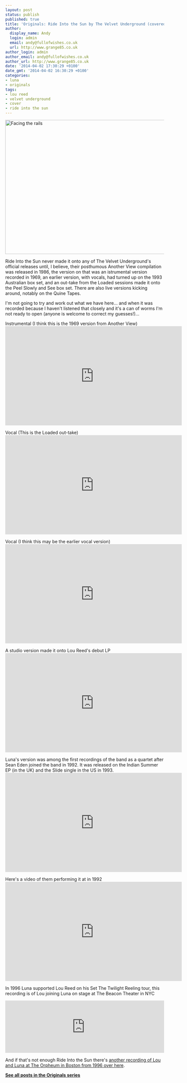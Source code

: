 ```yaml
---
layout: post
status: publish
published: true
title: 'Originals: Ride Into the Sun by The Velvet Underground (covered by Luna)'
author:
  display_name: Andy
  login: admin
  email: andy@fullofwishes.co.uk
  url: http://www.grange85.co.uk
author_login: admin
author_email: andy@fullofwishes.co.uk
author_url: http://www.grange85.co.uk
date: '2014-04-02 17:30:29 +0100'
date_gmt: '2014-04-02 16:30:29 +0100'
categories:
- luna
- originals
tags:
- lou reed
- velvet underground
- cover
- ride into the sun
---
```

<p><a href="https://www.flickr.com/photos/denever_new/10058897163" title="Facing the rails by Giuseppe Martino™, on Flickr"><img class="aligncenter" src="https://farm3.staticflickr.com/2850/10058897163_712f2889fc_z.jpg" width="640" height="426" alt="Facing the rails"></a></p>
<p>Ride Into the Sun never made it onto any of The Velvet Underground's official releases until, I believe, their posthumous Another View compilation was released in 1986, the version on that was an istrumental version recorded in 1969, an earlier version, with vocals, had turned up on the 1993 Australian box set, and an out-take from the Loaded sessions made it onto the Peel Slowly and See box set. There are also live versions kicking around, notably on the Quine Tapes.</p>
<p>I'm not going to try and work out what we have here... and when it was recorded because I haven't listened that closely and it's a can of worms I'm not ready to open (anyone is welcome to correct my guesses!)...</p>
<p>Instrumental (I think this is the 1969 version from Another View)<br />
<iframe width="560" height="315" src="https://www.youtube.com/embed/ydA0bmL-UEk" frameborder="0" allowfullscreen></iframe>
<p>Vocal (This is the Loaded out-take)<br />
<iframe width="560" height="315" src="https://www.youtube.com/embed/SHdH3bAsgU8" frameborder="0" allowfullscreen></iframe>
<p><!--more Head this way for lots more Ride Into the Sun!--></p>
<p>Vocal (I think this may be the earlier vocal version)<br />
<iframe width="560" height="315" src="https://www.youtube.com/embed/JfQMsIPX4yk" frameborder="0" allowfullscreen></iframe>
<p>A studio version made it onto Lou Reed's debut LP<br />
<iframe width="560" height="315" src="https://www.youtube.com/embed/36LTsWALHSM" frameborder="0" allowfullscreen></iframe>
<p>Luna's version was among the first recordings of the band as a quartet after Sean Eden joined the band in 1992. It was released on the Indian Summer EP (in the UK) and the Slide single in the US in 1993.<br />
<iframe width="560" height="315" src="https://www.youtube.com/embed/fYBB8Zs_CHM" frameborder="0" allowfullscreen></iframe>
<p>Here's a video of them performing it at in 1992<br />
<iframe width="560" height="315" src="https://www.youtube.com/embed/IG_LBHLxi8E" frameborder="0" allowfullscreen></iframe>
<p>In 1996 Luna supported Lou Reed on his Set The Twilight Reeling tour, this recording is of Lou joining Luna on stage at The Beacon Theater in NYC</p>
<iframe width="100%" height="166" scrolling="no" frameborder="no" src="https://w.soundcloud.com/player/?url=https%3A//api.soundcloud.com/tracks/117407153&color=ff5500&auto_play=false&hide_related=false&show_comments=true&show_user=true&show_reposts=false"></iframe>
<p>And if that's not enough Ride Into the Sun there's <a href="/2011/08/26/audio-luna-play-ride-into-the-sun-with-lou-reed/" title="Audio: Luna play Ride into the Sun with Lou Reed">another recording of Lou and Luna at The Orpheum in Boston from 1996 over here</a>.</p>
<p><strong><a href="/category/originals/" title="List: Originals">See all posts in the Originals series</a></strong></p>
